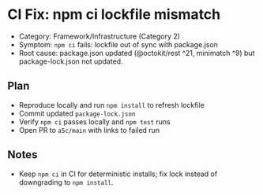 # CI Fix: npm ci lockfile mismatch

- Category: Framework/Infrastructure (Category 2)
- Symptom: `npm ci` fails: lockfile out of sync with package.json
- Root cause: package.json updated (@octokit/rest ^21, minimatch ^9) but package-lock.json not updated.

## Plan
- Reproduce locally and run `npm install` to refresh lockfile
- Commit updated `package-lock.json`
- Verify `npm ci` passes locally and `npm test` runs
- Open PR to `a5c/main` with links to failed run

## Notes
- Keep `npm ci` in CI for deterministic installs; fix lock instead of downgrading to `npm install`.
